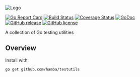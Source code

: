 ![Logo](http://svg.wiersma.co.za/hamba/project?title=testutils&tag=Go%20testing%20utilities)

[![Go Report Card](https://goreportcard.com/badge/github.com/hamba/testutils)](https://goreportcard.com/report/github.com/hamba/testutils)
[![Build Status](https://travis-ci.com/hamba/testutils.svg?branch=master)](https://travis-ci.com/hamba/testutils)
[![Coverage Status](https://coveralls.io/repos/github/hamba/testutils/badge.svg?branch=master)](https://coveralls.io/github/hamba/testutils?branch=master)
[![GoDoc](https://godoc.org/github.com/hamba/testutils?status.svg)](https://godoc.org/github.com/hamba/testutils)
[![GitHub release](https://img.shields.io/github/release/hamba/testutils.svg)](https://github.com/hamba/testutils/releases)
[![GitHub license](https://img.shields.io/badge/license-MIT-blue.svg)](https://raw.githubusercontent.com/hamba/testutils/master/LICENSE)

A collection of Go testing utilities

## Overview

Install with:

```shell
go get github.com/hamba/testutils
```

